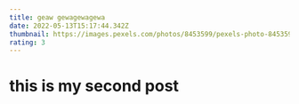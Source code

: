 ```yaml
---
title: geaw gewagewagewa
date: 2022-05-13T15:17:44.342Z
thumbnail: https://images.pexels.com/photos/8453599/pexels-photo-8453599.jpeg?auto=compress&cs=tinysrgb&dpr=2&h=650&w=940
rating: 3
---
```

# this is my second post